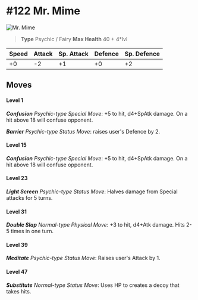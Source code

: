 # #122 Mr. Mime


![Mr. Mime](https://img.pokemondb.net/sprites/home/normal/1x/mr-mime.png)

> **Type** Psychic / Fairy
> **Max Health** 40 + 4\*lvl

| Speed | Attack | Sp. Attack | Defence | Sp. Defence |
| ----- | ------ | ---------- | ------- | ----------- |
| +0 | -2 | +1 | +0 | +2 |

## Moves
#### Level 1

***Confusion** Psychic-type Special Move*: +5 to hit, d4+SpAtk damage. On a hit above 18 will confuse opponent.

***Barrier** Psychic-type Status Move*: raises user's Defence by 2.
#### Level 15

***Confusion** Psychic-type Special Move*: +5 to hit, d4+SpAtk damage. On a hit above 18 will confuse opponent.
#### Level 23

***Light Screen** Psychic-type Status Move*: Halves damage from Special attacks for 5 turns.
#### Level 31

***Double Slap** Normal-type Physical Move*: +3 to hit, d4+Atk damage. Hits 2-5 times in one turn.
#### Level 39

***Meditate** Psychic-type Status Move*: Raises user's Attack by 1.
#### Level 47

***Substitute** Normal-type Status Move*: Uses HP to creates a decoy that takes hits.


